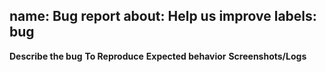 name: Bug report
about: Help us improve
labels: bug
---
**Describe the bug**
**To Reproduce**
**Expected behavior**
**Screenshots/Logs**

